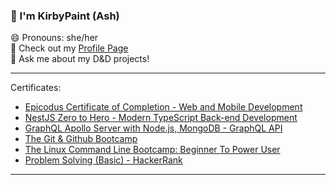 ### 👋 I'm KirbyPaint (Ash)<br>
<!-- 💻 Software Developer at EyeCue Lab<br> -->
😄 Pronouns: she/her<br>
🔗 Check out my [Profile Page](https://kirbypaint.vercel.app/)<br>
💬 Ask me about my D&D projects!

<!--
<div>
  <img style="display:inline-block" src="https://github-readme-stats.vercel.app/api//?username=KirbyPaint&show_icons=true&count_private=true&theme=radical" width="53%" /><img style="display:inline-block; float:right" src="https://github-readme-stats.vercel.app/api/top-langs/?username=KirbyPaint&layout=compact&theme=radical" width="44%"/>
</div>
-->

<!-- <div img style="center">
<code>
  <img src="https://raw.githubusercontent.com/jmnote/z-icons/master/svg/cpp.svg" alt="cplusplus" width="30" />
</code>

<code>
  <img src="https://raw.githubusercontent.com/jmnote/z-icons/master/svg/csharp.svg" alt="csharp" width="30" />
</code>

<code>
  <img src="https://raw.githubusercontent.com/jmnote/z-icons/master/svg/javascript.svg" alt="javascript" width="30" />
</code>

<code>
  <img src="https://raw.githubusercontent.com/jmnote/z-icons/master/svg/git.svg" alt="git" width="30" />
</code>

<code>
  <img src="https://www.vectorlogo.zone/logos/typescriptlang/typescriptlang-icon.svg" alt="typescript" width="30" />
</code>

</div> -->

<hr>
Certificates:
<ul>
  <li><a href="https://www.epicodus.com/">Epicodus Certificate of Completion - Web and Mobile Development</a></li>  
  <li><a href="https://www.udemy.com/certificate/UC-8724cd6f-690c-4a7e-ab24-1971b5de97a9/">NestJS Zero to Hero - Modern TypeScript Back-end Development</a></li> 
  <li><a href="https://www.udemy.com/certificate/UC-31a94257-fe7c-414e-b05c-4966db06c816/">GraphQL Apollo Server with Node.js, MongoDB - GraphQL API</a></li>
  <li><a href="https://www.udemy.com/certificate/UC-1d95eae4-cba6-46ff-b476-a8d6d4ffe442/">The Git & Github Bootcamp</a></li>
  <li><a href="https://www.udemy.com/certificate/UC-535d2c24-e8aa-47f9-8301-934b901e6171/">The Linux Command Line Bootcamp: Beginner To Power User</a></li>
  <li><a href="https://www.hackerrank.com/certificates/26781d7b508b">Problem Solving (Basic) - HackerRank</a></li>
</ul>
<hr>
<!--
**KirbyPaint/KirbyPaint** is a ✨ _special_ ✨ repository because its `README.md` (this file) appears on your GitHub profile.

Here are some ideas to get you started:

- 🔭 I’m currently working on ...
- 🌱 I’m currently learning ...
- 👯 I’m looking to collaborate on ...
- 🤔 I’m looking for help with ...
- 💬 Ask me about ...
- 📫 How to reach me: ...
- 😄 Pronouns: ...
- ⚡ Fun fact: ...
-->
